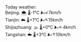 Today weather:  
Beijing: 🌨  🌡️-1°C 🌬️↙7km/h  
Tianjin: ☁️   🌡️+1°C 🌬️↖15km/h  
Shijiazhuang: 🌫  🌡️+0°C 🌬️←4km/h  
Tangshan: ☁️   🌡️+3°C 🌬️↑10km/h  
